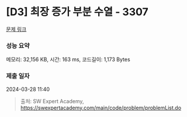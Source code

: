 # [D3] 최장 증가 부분 수열 - 3307 

[문제 링크](https://swexpertacademy.com/main/code/problem/problemDetail.do?contestProbId=AWBOKg-a6l0DFAWr) 

### 성능 요약

메모리: 32,156 KB, 시간: 163 ms, 코드길이: 1,173 Bytes

### 제출 일자

2024-03-28 11:40



> 출처: SW Expert Academy, https://swexpertacademy.com/main/code/problem/problemList.do